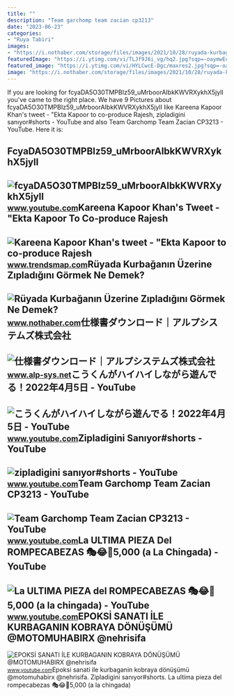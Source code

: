 ```yaml
---
title: ""
description: "Team garchomp team zacian cp3213"
date: "2023-06-23"
categories:
- "Ruya Tabiri"
images:
- "https://i.nothaber.com/storage/files/images/2021/10/28/ruyada-kurbaganin-uzerine-zipladigini-gormek-ne-demek-617a6fbacaadd.jpg"
featuredImage: "https://i.ytimg.com/vi/TLJf9J6i_vg/hq2.jpg?sqp=-oaymwEoCOADEOgC8quKqQMcGADwAQH4Ac4FgAKACooCDAgAEAEYZSBlKGUwDw==&amp;rs=AOn4CLBUoj8tng7bh5tWsG9zCo6NBG3fxA"
featured_image: "https://i.ytimg.com/vi/HYLCwcE-Dgc/maxres2.jpg?sqp=-oaymwEoCIAKENAF8quKqQMcGADwAQH4AYwCgALgA4oCDAgAEAEYRSBHKGUwDw==&amp;rs=AOn4CLC_ulBvmvqa2cf2uT56Qfk3FCYaDA"
image: "https://i.nothaber.com/storage/files/images/2021/10/28/ruyada-kurbaganin-uzerine-zipladigini-gormek-ne-demek-617a6fbacaadd.jpg"
---
```


If you are looking for fcyaDA5O30TMPBIz59\_uMrboorAIbkKWVRXykhX5jylI you've came to the right place. We have 9 Pictures about fcyaDA5O30TMPBIz59\_uMrboorAIbkKWVRXykhX5jylI like Kareena Kapoor Khan's tweet - "Ekta Kapoor to co-produce Rajesh, zipladigini sanıyor#shorts - YouTube and also Team Garchomp Team Zacian CP3213 - YouTube. Here it is:

FcyaDA5O30TMPBIz59\_uMrboorAIbkKWVRXykhX5jylI
---------------------------------------------

 ![fcyaDA5O30TMPBIz59_uMrboorAIbkKWVRXykhX5jylI](https://yt3.googleusercontent.com/fcyaDA5O30TMPBIz59_uMrboorAIbkKWVRXykhX5jylI_mHsQMtKYRKrSU6WFKQalZc67BxTzAc=s900-c-k-c0x00ffffff-no-rj) <small>www.youtube.com</small>Kareena Kapoor Khan's Tweet - "Ekta Kapoor To Co-produce Rajesh
---------------------------------------------------------------

 ![Kareena Kapoor Khan's tweet - "Ekta Kapoor to co-produce Rajesh](https://pbs.twimg.com/media/Fcyada8X0AANSFu.jpg) <small>www.trendsmap.com</small>Rüyada Kurbağanın Üzerine Zıpladığını Görmek Ne Demek?
------------------------------------------------------

 ![Rüyada Kurbağanın Üzerine Zıpladığını Görmek Ne Demek?](https://i.nothaber.com/storage/files/images/2021/10/28/ruyada-kurbaganin-uzerine-zipladigini-gormek-ne-demek-617a6fbacaadd.jpg) <small>www.nothaber.com</small>仕様書ダウンロード｜アルプシステムズ株式会社
----------------------

 ![仕様書ダウンロード｜アルプシステムズ株式会社](https://www.alp-sys.net/img/catalog_img01.jpg) <small>www.alp-sys.net</small>こうくんがハイハイしながら遊んでる！2022年4月5日 - YouTube
-------------------------------------

 ![こうくんがハイハイしながら遊んでる！2022年4月5日 - YouTube](https://i.ytimg.com/vi/H2fAEMesIjo/maxresdefault.jpg?sqp=-oaymwEmCIAKENAF8quKqQMa8AEB-AH-CYAC0AWKAgwIABABGGUgXyhTMA8=&rs=AOn4CLCJYSghky0o-ilndxvg6fCYAda1ug) <small>www.youtube.com</small>Zipladigini Sanıyor#shorts - YouTube
------------------------------------

 ![zipladigini sanıyor#shorts - YouTube](https://i.ytimg.com/vi/TLJf9J6i_vg/hq2.jpg?sqp=-oaymwEoCOADEOgC8quKqQMcGADwAQH4Ac4FgAKACooCDAgAEAEYZSBlKGUwDw==&rs=AOn4CLBUoj8tng7bh5tWsG9zCo6NBG3fxA) <small>www.youtube.com</small>Team Garchomp Team Zacian CP3213 - YouTube
------------------------------------------

 ![Team Garchomp Team Zacian CP3213 - YouTube](https://i.ytimg.com/vi/HYLCwcE-Dgc/maxres2.jpg?sqp=-oaymwEoCIAKENAF8quKqQMcGADwAQH4AYwCgALgA4oCDAgAEAEYRSBHKGUwDw==&rs=AOn4CLC_ulBvmvqa2cf2uT56Qfk3FCYaDA) <small>www.youtube.com</small>La ULTIMA PIEZA Del ROMPECABEZAS 🎭😂🧘5,000 (a La Chingada) - YouTube
-------------------------------------------------------------------

 ![La ULTIMA PIEZA del ROMPECABEZAS 🎭😂🧘5,000 (a la chingada) - YouTube](https://i.ytimg.com/vi/KdZ3OosEZ6s/hq2.jpg?sqp=-oaymwEoCOADEOgC8quKqQMcGADwAQH4Ad4EgAK4CIoCDAgAEAEYZSBMKGMwDw==&rs=AOn4CLCfzFvJaPoNerKMbSKycXF-fCyaDA) <small>www.youtube.com</small>EPOKSİ SANATI İLE KURBAGANIN KOBRAYA DÖNÜŞÜMÜ @MOTOMUHABIRX @nehrisifa
----------------------------------------------------------------------

 ![EPOKSİ SANATI İLE KURBAGANIN KOBRAYA DÖNÜŞÜMÜ @MOTOMUHABIRX @nehrisifa](https://i.ytimg.com/vi/3YKe6zkuO5k/maxresdefault.jpg?sqp=-oaymwEmCIAKENAF8quKqQMa8AEB-AHOBYACgAqKAgwIABABGFcgYChlMA8=&rs=AOn4CLAxtmZ-_VUguBcJ5Tcc6GziM3EmDA) <small>www.youtube.com</small>Epoksi̇ sanati i̇le kurbaganin kobraya dönüşümü @motomuhabirx @nehrisifa. Zipladigini sanıyor#shorts. La ultima pieza del rompecabezas 🎭😂🧘5,000 (a la chingada)
